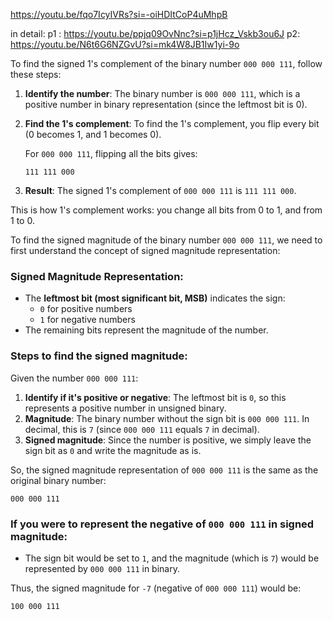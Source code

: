 https://youtu.be/fqo7IcyIVRs?si=-oiHDItCoP4uMhpB


in detail:
p1 : https://youtu.be/ppjq09OvNnc?si=p1jHcz_Vskb3ou6J
p2: https://youtu.be/N6t6G6NZGvU?si=mk4W8JB1Iw1yi-9o



To find the signed 1's complement of the binary number `000 000 111`, follow these steps:

1. **Identify the number**: The binary number is `000 000 111`, which is a positive number in binary representation (since the leftmost bit is 0).

2. **Find the 1's complement**: To find the 1's complement, you flip every bit (0 becomes 1, and 1 becomes 0).
   
   For `000 000 111`, flipping all the bits gives:
   
   ```
   111 111 000
   ```

3. **Result**: The signed 1's complement of `000 000 111` is `111 111 000`.

This is how 1's complement works: you change all bits from 0 to 1, and from 1 to 0.


To find the signed magnitude of the binary number `000 000 111`, we need to first understand the concept of signed magnitude representation:

### Signed Magnitude Representation:
- The **leftmost bit (most significant bit, MSB)** indicates the sign:
  - `0` for positive numbers
  - `1` for negative numbers
- The remaining bits represent the magnitude of the number.

### Steps to find the signed magnitude:
Given the number `000 000 111`:
1. **Identify if it's positive or negative**: The leftmost bit is `0`, so this represents a positive number in unsigned binary.
2. **Magnitude**: The binary number without the sign bit is `000 000 111`. In decimal, this is `7` (since `000 000 111` equals `7` in decimal).
3. **Signed magnitude**: Since the number is positive, we simply leave the sign bit as `0` and write the magnitude as is.

So, the signed magnitude representation of `000 000 111` is the same as the original binary number:
```
000 000 111
```

### If you were to represent the negative of `000 000 111` in signed magnitude:
- The sign bit would be set to `1`, and the magnitude (which is `7`) would be represented by `000 000 111` in binary.

Thus, the signed magnitude for `-7` (negative of `000 000 111`) would be:
```
100 000 111
```